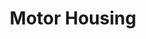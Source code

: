 ---
title: "Motor Housing"
slug: "motor-housing"
description: "These housings protect the motors from rain."
variants: Horizontal, 50mm|Vertical, 60mm
price: $8.00|$10.00
quantity:
  express: 3|1
  xl: 3|1
specs:
  material: Gray UV stabilized ABS
internal-specs:
  internal part name: Motor Housing - Horizontal, 50mm|Motor Housing - Vertical, 60mm
  rev: A|C
  vendor: LDO
  cost: $1.28|$1.83
  component tests: Plastic Part Tests
---